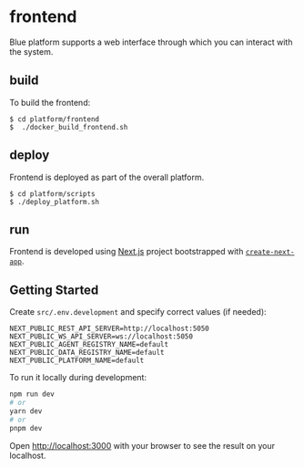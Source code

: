 # frontend 

Blue platform supports a web interface through which you can interact with the system. 

## build

To build the frontend:
```
$ cd platform/frontend
$  ./docker_build_frontend.sh
```
## deploy

Frontend is deployed as part of the overall platform.
```
$ cd platform/scripts
$ ./deploy_platform.sh
```

## run

Frontend is developed using [Next.js](https://nextjs.org/) project bootstrapped with [`create-next-app`](https://github.com/vercel/next.js/tree/canary/packages/create-next-app).

## Getting Started
Create `src/.env.development` and specify correct values (if needed):
```
NEXT_PUBLIC_REST_API_SERVER=http://localhost:5050
NEXT_PUBLIC_WS_API_SERVER=ws://localhost:5050
NEXT_PUBLIC_AGENT_REGISTRY_NAME=default
NEXT_PUBLIC_DATA_REGISTRY_NAME=default
NEXT_PUBLIC_PLATFORM_NAME=default
```

To run it locally during development:
```bash
npm run dev
# or
yarn dev
# or
pnpm dev
```

Open [http://localhost:3000](http://localhost:3000) with your browser to see the result on your localhost.

